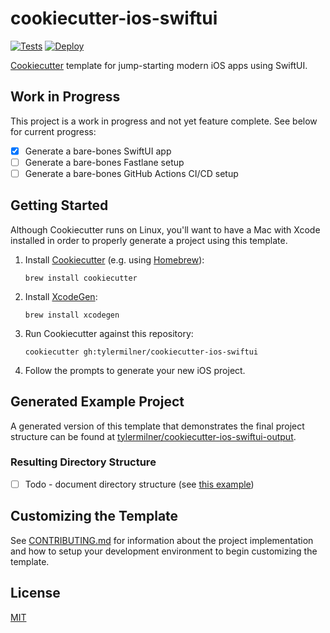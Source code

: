 # cookiecutter-ios-swiftui

[![Tests](https://github.com/tylermilner/cookiecutter-ios-swiftui/actions/workflows/test.yml/badge.svg)](https://github.com/tylermilner/cookiecutter-ios-swiftui/actions/workflows/test.yml)
[![Deploy](https://github.com/tylermilner/cookiecutter-ios-swiftui/actions/workflows/deploy.yml/badge.svg)](https://github.com/tylermilner/cookiecutter-ios-swiftui/actions/workflows/deploy.yml)

[Cookiecutter](https://github.com/cookiecutter/cookiecutter) template for
jump-starting modern iOS apps using SwiftUI.

## Work in Progress

This project is a work in progress and not yet feature complete. See below for
current progress:

- [x] Generate a bare-bones SwiftUI app
- [ ] Generate a bare-bones Fastlane setup
- [ ] Generate a bare-bones GitHub Actions CI/CD setup

## Getting Started

Although Cookiecutter runs on Linux, you'll want to have a Mac with Xcode
installed in order to properly generate a project using this template.

1. Install [Cookiecutter](https://github.com/cookiecutter/cookiecutter) (e.g.
   using [Homebrew](https://brew.sh)):

    ```Shell
    brew install cookiecutter
    ```

2. Install [XcodeGen](https://github.com/yonaskolb/XcodeGen):

    ```Shell
    brew install xcodegen
    ```

3. Run Cookiecutter against this repository:

    ```Shell
    cookiecutter gh:tylermilner/cookiecutter-ios-swiftui
    ```

4. Follow the prompts to generate your new iOS project.

## Generated Example Project

A generated version of this template that demonstrates the final project
structure can be found at [tylermilner/cookiecutter-ios-swiftui-output](https://github.com/tylermilner/cookiecutter-ios-swiftui-output).

### Resulting Directory Structure

- [ ] Todo - document directory structure (see [this
  example](https://github.com/drivendata/cookiecutter-data-science#the-resulting-directory-structure))

## Customizing the Template

See [CONTRIBUTING.md](CONTRIBUTING.md) for information about the project implementation
and how to setup your development environment to begin customizing the template.

## License

[MIT](LICENSE)
